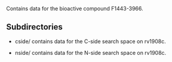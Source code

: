Contains data for the bioactive compound F1443-3966.

## Subdirectories

- cside/ contains data for the C-side search space on rv1908c.

- nside/ contains data for the N-side search space on rv1908c.

